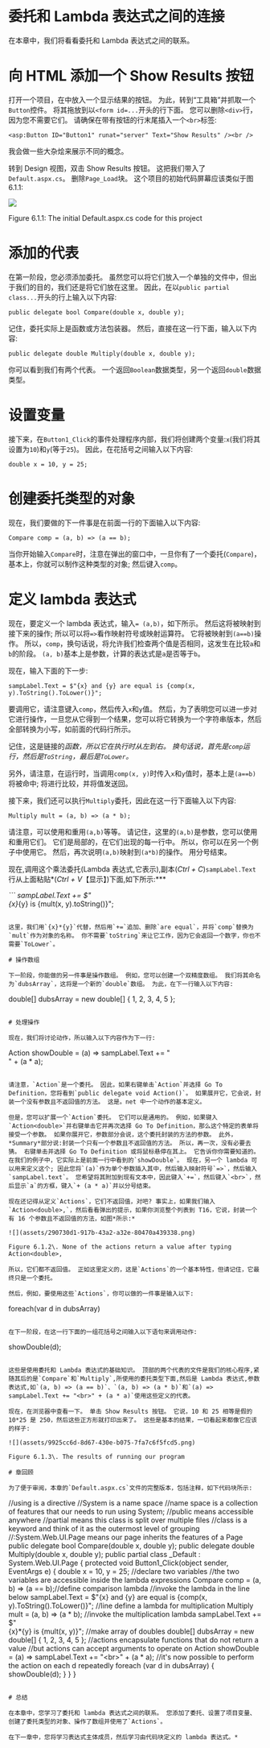# 委托和 Lambda 表达式之间的连接

在本章中，我们将看看委托和 Lambda 表达式之间的联系。

# 向 HTML 添加一个 Show Results 按钮

打开一个项目，在中放入一个显示结果的按钮。 为此，转到“工具箱”并抓取一个`Button`控件。 将其拖放到以`<form id=...`开头的行下面。 您可以删除`<div>`行，因为您不需要它们。 请确保在带有按钮的行末尾插入一个`<br>`标签:

```
<asp:Button ID="Button1" runat="server" Text="Show Results" /><br />
```

我会做一些大杂烩来展示不同的概念。

转到 Design 视图，双击 Show Results 按钮。 这把我们带入了`Default.aspx.cs`。 删除`Page_Load`块。 这个项目的初始代码屏幕应该类似于图 6.1.1:

![](assets/e3e4308a-8be4-4a24-bef4-e473f2ba9749.png)

Figure 6.1.1: The initial Default.aspx.cs code for this project

# 添加的代表

在第一阶段，您必须添加委托。 虽然您可以将它们放入一个单独的文件中，但出于我们的目的，我们还是将它们放在这里。 因此，在以`public partial class...`开头的行上输入以下内容:

```
public delegate bool Compare(double x, double y);
```

记住，委托实际上是函数或方法包装器。 然后，直接在这一行下面，输入以下内容:

```
public delegate double Multiply(double x, double y);
```

你可以看到我们有两个代表。 一个返回`Boolean`数据类型，另一个返回`double`数据类型。

# 设置变量

接下来，在`Button1_Click`的事件处理程序内部，我们将创建两个变量:`x`(我们将其设置为`10`)和`y`(等于`25`)。 因此，在花括号之间输入以下内容:

```
double x = 10, y = 25;
```

# 创建委托类型的对象

现在，我们要做的下一件事是在前面一行的下面输入以下内容:

```
Compare comp = (a, b) => (a == b);
```

当你开始输入`Compare`时，注意在弹出的窗口中，一旦你有了一个委托(`Compare`)，基本上，你就可以制作这种类型的对象; 然后键入`comp`。

# 定义 lambda 表达式

现在，要定义一个 lambda 表达式，输入`= (a,b)`，如下所示。 然后这将被映射到接下来的操作; 所以可以将`=>`看作映射符号或映射运算符。 它将被映射到`(a==b)`操作。 所以，`comp`，换句话说，将允许我们检查两个值是否相同，这发生在比较`a`和`b`的阶段。 `(a, b)`基本上是参数，计算的表达式是`a`是否等于`b`。

现在，输入下面的下一步:

```
sampLabel.Text = $"{x} and {y} are equal is {comp(x, y).ToString().ToLower()}";
```

要调用它，请注意键入`comp`，然后传入`x`和`y`值。 然后，为了表明您可以进一步对它进行操作，一旦您从它得到一个结果，您可以将它转换为一个字符串版本，然后全部转换为小写，如前面的代码行所示。

记住，这是链接的*函数，所以它在执行时从左到右。 换句话说，首先是`comp`运行，然后是`ToString`，最后是`ToLower`。*

另外，请注意，在运行时，当调用`comp(x, y)`时传入`x`和`y`值时，基本上是`(a==b)`将被命中; 将进行比较，并将值发送回。

接下来，我们还可以执行`Multiply`委托，因此在这一行下面输入以下内容:

```
Multiply mult = (a, b) => (a * b);
```

请注意，可以使用和重用`(a,b)`等等。 请记住，这里的`(a,b)`是参数，您可以使用和重用它们。 它们是局部的，在它们出现的每一行中。 所以，你可以在另一个例子中使用它。 然后，再次说明`(a,b)`映射到`(a*b)`的操作。 用分号结束。

现在,调用这个乘法委托(Lambda 表达式,它表示),副本(*Ctrl + C*)`sampLabel.Text`行从上面粘贴*(*Ctrl + V*【显示】)下面,如下所示:***

 *```
sampLabel.Text += $"<br>{x}*{y} is {mult(x, y).toString()}";
```

这里，我们用`{x}*{y}`代替，然后用`+=`追加、删除`are equal`，并将`comp`替换为`mult`作为对象的名称。 你不需要`toString`来让它工作，因为它会返回一个数字，你也不需要`ToLower`。

# 操作数组

下一阶段，你能做的另一件事是操作数组。 例如，您可以创建一个双精度数组。 我们将其命名为`dubsArray`，这将是一个新的`double`数组。 为此，在下一行输入以下内容:

```
double[] dubsArray = new double[] { 1, 2, 3, 4, 5 };
```

# 处理操作

现在，我们将讨论动作，所以输入以下内容作为下一行:

```
Action<double> showDouble = (a) => sampLabel.Text += "<br>" + (a * a);
```

请注意，`Action`是一个委托。 因此，如果右键单击`Action`并选择 Go To Definition，您将看到`public delegate void Action()`。 如果展开它，它会说，封装一个没有参数且不返回值的方法。 这是。net 中一个动作的基本定义。

但是，您可以扩展一个`Action`委托。 它们可以是通用的。 例如，如果键入`Action<double>`并右键单击它并再次选择 Go To Definition，那么这个特定的表单将接受一个参数。 如果你展开它，参数部分会说，这个委托封装的方法的参数。 此外，*Summary*部分说:封装一个只有一个参数且不返回值的方法。 所以，再一次，没有必要去猜。 右键单击并选择 Go To Definition 或将鼠标悬停在其上。 它告诉你你需要知道的。 在我们的例子中，它实际上是前面一行中看到的`showDouble`。 现在，另一个 lambda 可以用来定义这个; 因此您将`(a)`作为单个参数插入其中，然后输入映射符号`=>`，然后输入`sampLabel.text`。 您希望将其附加到现有文本中，因此键入`+=`，然后键入`<br>`，然后显示`a`的方框，键入`+ (a * a)`并以分号结束。

现在还记得从定义`Actions`，它们不返回值，对吧? 事实上，如果我们输入`Action<double>,`，然后看看弹出的提示，如果你浏览整个列表到 T16，它说，封装一个有 16 个参数且不返回值的方法，如图*所示:*

![](assets/290730d1-917b-43a2-a32e-80470a439338.png)

Figure 6.1.2\. None of the actions return a value after typing Action<double>,

所以，它们都不返回值。 正如这里定义的，这是`Actions`的一个基本特性，但请记住，它最终只是一个委托。

然后，例如，要使用这些`Actions`，你可以做的一件事是输入以下:

```
foreach(var d in dubsArray)
```

在下一阶段，在这一行下面的一组花括号之间输入以下语句来调用动作:

```
showDouble(d);
```

这些是使用委托和 Lambda 表达式的基础知识。 顶部的两个代表的文件是我们的核心程序,紧随其后的是`Compare`和`Multiply`,所使用的委托类型下面,然后是 Lambda 表达式,参数表达式,如`(a, b) => (a == b)`、`(a, b) => (a * b)`和`(a) => sampLabel.Text += "<br>" + (a * a)`使用这些定义的代表。

现在，在浏览器中查看一下。 单击 Show Results 按钮。 它说，10 和 25 相等是假的 10*25 是 250，然后这些正方形就打印出来了。 这些是基本的结果，一切看起来都像它应该的样子:

![](assets/9925cc6d-8d67-430e-b075-7fa7c6f5fcd5.png)

Figure 6.1.3\. The results of running our program

# 章回顾

为了便于审阅，本章的`Default.aspx.cs`文件的完整版本，包括注释，如下代码块所示:

```
//using is a directive
//System is a name space
//name space is a collection of features that our needs to run
using System;
//public means accessible anywhere
//partial means this class is split over multiple files
//class is a keyword and think of it as the outermost level of grouping
//:System.Web.UI.Page means our page inherits the features of a Page
public delegate bool Compare(double x, double y);
public delegate double Multiply(double x, double y);
public partial class _Default : System.Web.UI.Page
{
    protected void Button1_Click(object sender, EventArgs e)
    {
        double x = 10, y = 25; //declare two variables
        //the two variables are accessible inside the lambda expressions
        Compare comp = (a, b) => (a == b);//define comparison lambda
        //invoke the lambda in the line below
        sampLabel.Text =
         $"{x} and {y} are equal is {comp(x, y).ToString().ToLower()}";
        //line define a lambda for multiplication
        Multiply mult = (a, b) => (a * b);
        //invoke the multiplication lambda
        sampLabel.Text += $"<br>{x}*{y} is {mult(x, y)}";
        //make array of doubles
        double[] dubsArray = new double[] { 1, 2, 3, 4, 5 };
        //actions encapsulate functions that do not return a value
        //but actions can accept arguments to operate on
        Action<double> showDouble = 
        (a) => sampLabel.Text += "&lt;br>" + (a * a);
        //it's now possible to perform the action on each d repeatedly
        foreach (var d in dubsArray)
        {
            showDouble(d);
        }
    }
}
```

# 总结

在本章中，您学习了委托和 lambda 表达式之间的联系。 您添加了委托、设置了项目变量、创建了委托类型的对象、操作了数组并使用了`Actions`。

在下一章中，您将学习表达式主体成员，然后学习由代码块定义的 lambda 表达式。*